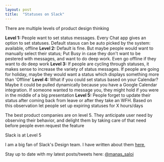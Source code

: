 ```yaml
---
layout: post
title:  "Statuses on Slack"
---
```


There are multiple levels of product design thinking

**Level 1:** People want to set status messages. Every Chat app gives an option to set statuses. Default stasus can be auto picked by the system: available, offline
**Level 2:** Default is fine. But maybe people would want to manually select their status; Put Busy in case they don't want to be pestered with messages, and want to do deep work. Even go offline if they want to do deep work
**Level 3:** If people are cycling through statuses, it makes sense to increase the variety of status messages. If people are going for holiday, maybe they would want a status which displays something more than 'Offline'
**Level 4:** What if you could set status based on your Calendar? Maybe it could be pulled dynamically because you have a Google Calendar integration. If someone wanted to message you, they might hold if you were in the middle of a big presentation
**Level 5:** People forget to update their status after coming back from leave or after they take an WFH. Based on this observation let people set up expiring statuses for X hours/days

The best product companies are on level 5. They anticipate user need by observing their behavior, and delight them by taking care of that need before people even request the feature

Slack is at Level 5

I am a big fan of Slack's Design team. I have written about them [here](https://manassaloi.com/2019/12/27/little-things-slack-great.html),

Stay up to date with my latest posts/tweets here: [@manas_saloi](http://twitter.com/manas_saloi)
